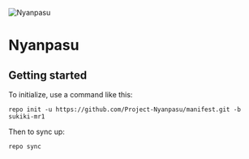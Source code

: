 ![Nyanpasu](https://reallysnow.moe/usr/uploads/banner.png)

Nyanpasu
===========

Getting started
---------------

To initialize, use a command like this:
```
repo init -u https://github.com/Project-Nyanpasu/manifest.git -b sukiki-mr1
```
Then to sync up:
```
repo sync
```
